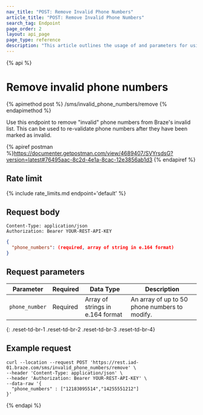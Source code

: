 ```yaml
---
nav_title: "POST: Remove Invalid Phone Numbers"
article_title: "POST: Remove Invalid Phone Numbers"
search_tag: Endpoint
page_order: 2
layout: api_page
page_type: reference
description: "This article outlines the usage of and parameters for using this Braze endpoint to remove a list of invalid phone numbers."
---
```

{% api %}
# Remove invalid phone numbers
{% apimethod post %}
/sms/invalid_phone_numbers/remove
{% endapimethod %}

Use this endpoint to remove "invalid" phone numbers from Braze's invalid list. This can be used to re-validate phone numbers after they have been marked as invalid.

{% apiref postman %}https://documenter.getpostman.com/view/4689407/SVYrsdsG?version=latest#76495aac-8c2d-4e1a-8cac-12e3856ab1d3 {% endapiref %}

## Rate limit

{% include rate_limits.md endpoint='default' %}

## Request body

```
Content-Type: application/json
Authorization: Bearer YOUR-REST-API-KEY
```

```json
{
  "phone_numbers": (required, array of string in e.164 format)
}
```

## Request parameters

| Parameter | Required | Data Type | Description |
| ----------|-----------| ---------|------ |
| `phone_number` | Required | Array of strings in e.164 format | An array of up to 50 phone numbers to modify. |
{: .reset-td-br-1 .reset-td-br-2 .reset-td-br-3  .reset-td-br-4}

## Example request

```
curl --location --request POST 'https://rest.iad-01.braze.com/sms/invalid_phone_numbers/remove' \
--header 'Content-Type: application/json' \
--header 'Authorization: Bearer YOUR-REST-API-KEY' \
--data-raw '{
  "phone_numbers" : ["12183095514","14255551212"]
}'
```

{% endapi %}
